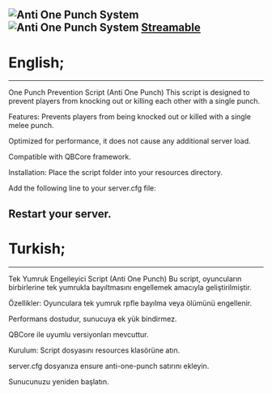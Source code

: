 ![Anti One Punch System](https://r.resimlink.com/kNxa5v_cLr.png)
![Anti One Punch System](https://r.resimlink.com/xrzBRgY1Hh.png)
[Streamable](https://streamable.com/4f2vmu)
--------------------------------------------------------------
# English;
--------------------------------------------------------------
One Punch Prevention Script (Anti One Punch)
This script is designed to prevent players from knocking out or killing each other with a single punch.

Features:
Prevents players from being knocked out or killed with a single melee punch.

Optimized for performance, it does not cause any additional server load.

Compatible with QBCore framework.

Installation:
Place the script folder into your resources directory.

Add the following line to your server.cfg file:

Restart your server.
--------------------------------------------------------------
# Turkish;
--------------------------------------------------------------
Tek Yumruk Engelleyici Script (Anti One Punch)
Bu script, oyuncuların birbirlerine tek yumrukla bayıltmasını engellemek amacıyla geliştirilmiştir.

Özellikler:
Oyunculara tek yumruk rpfle bayılma veya ölümünü engellenir.

Performans dostudur, sunucuya ek yük bindirmez.

QBCore ile uyumlu versiyonları mevcuttur.

Kurulum:
Script dosyasını resources klasörüne atın.

server.cfg dosyanıza ensure anti-one-punch satırını ekleyin.

Sunucunuzu yeniden başlatın.
